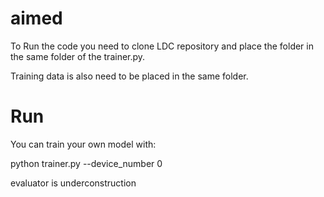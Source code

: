 # aimed
To Run the code you need to clone LDC repository and place the folder in the same folder of the trainer.py.

Training data is also need to be placed in the same folder.

# Run
You can train your own model with:

python trainer.py --device_number 0

evaluator is underconstruction
